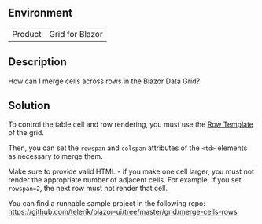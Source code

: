 
## Environment

<table>
<tbody>
<tr>
<td>Product</td>
<td>Grid for Blazor</td>
</tr>
</tbody>
</table>

## Description

How can I merge cells across rows in the Blazor Data Grid?

## Solution

To control the table cell and row rendering, you must use the [Row Template](slug:grid-templates-row) of the grid.

Then, you can set the `rowspan` and `colspan` attributes of the `<td>` elements as necessary to merge them.

Make sure to provide valid HTML - if you make one cell larger, you must not render the appropriate number of adjacent cells. For example, if you set `rowspan=2`, the next row must not render that cell.

You can find a runnable sample project in the following repo: <a href="https://github.com/telerik/blazor-ui/tree/master/grid/merge-cells-rows" target="_blank">https://github.com/telerik/blazor-ui/tree/master/grid/merge-cells-rows</a>